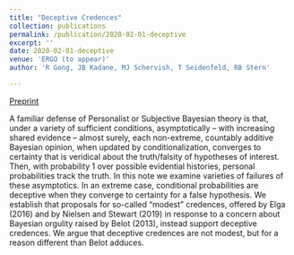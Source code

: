 ```yaml
---
title: "Deceptive Credences"
collection: publications
permalink: /publication/2020-02-01-deceptive
excerpt: ''
date: 2020-02-01-deceptive
venue: 'ERGO (to appear)'
author: 'R Gong, JB Kadane, MJ Schervish, T Seidenfeld, RB Stern'

---
```


[Preprint](https://ruobingong.github.io/files/ERGO-submitted.pdf)


A familiar defense of Personalist or Subjective Bayesian theory is that, under a variety of
sufficient conditions, asymptotically – with increasing shared evidence – almost surely, each
non-extreme, countably additive Bayesian opinion, when updated by conditionalization,
converges to certainty that is veridical about the truth/falsity of hypotheses of interest. Then,
with probability 1 over possible evidential histories, personal probabilities track the truth. In this
note we examine varieties of failures of these asymptotics. In an extreme case, conditional
probabilities are deceptive when they converge to certainty for a false hypothesis. We establish
that proposals for so-called “modest” credences, offered by Elga (2016) and by Nielsen and
Stewart (2019) in response to a concern about Bayesian orgulity raised by Belot (2013), instead
support deceptive credences. We argue that deceptive credences are not modest, but for a reason
different than Belot adduces.
